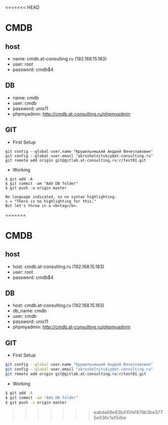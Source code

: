 <<<<<<< HEAD
# CMDB

## host
* name: cmdb.at-consulting.ru (192.168.15.183)
* user: root
* password: cmdb$4

## DB
* name: cmdb
* user: cmdb
* password: unix11
* phpmyadmin: http://cmdb.at-consulting.ru/phpmyadmin

## GIT
* First Setup

```
git config --global user.name "Крушельницкий Андрей Вячеславович"
git config --global user.email "akrushelnitskiy@at-consulting.ru"
git remote add origin git@gitlab.at-consulting.ru:r/test01.git
```
* Working

```
$ git add -A
$ git commit -am "Add DB folder" 
$ git push -u origin master
```

```
No language indicated, so no syntax highlighting.
s = "There is no highlighting for this."
But let's throw in a <b>tag</b>.
```
=======
# CMDB

## host
* host: cmdb.at-consulting.ru (192.168.15.183)
* user: root
* password: cmdb$4

## DB
* host: cmdb.at-consulting.ru (192.168.15.183)
* db_name: cmdb
* user: cmdb
* password: unix11
* phpmyadmin: http://cmdb.at-consulting.ru/phpmyadmin

## GIT
* First Setup
```bash
git config --global user.name "Крушельницкий Андрей Вячеславович"
git config --global user.email "akrushelnitskiy@at-consulting.ru"
git remote add origin git@gitlab.at-consulting.ru:r/test01.git
```
* Working
```bash
$ git add -A
$ git commit -am "Add DB folder" 
$ git push -u origin master
```
>>>>>>> eabda68e83b410fef876b3be3775e036c1ef5dbe
